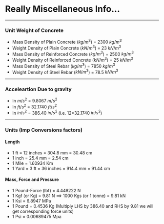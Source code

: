 # Really Miscellaneous Info...

---
### Unit Weight of Concrete

* Mass Density of Plain Concrete ($kg/m^3$) = 2300 $kg/m^3$
* Weight Density of Plain Concrete ($kN/m^3$) = 23 $kN/m^3$
* Mass Density of Reinforced Concrete ($kg/m^3$) = 2500 $kg/m^3$
* Weight Density of Reinforced Concrete ($kN/m^3$) = 25 $kN/m^3$
* Mass Density of Steel Rebar ($kg/m^3$) = 7850 $kg/m^3$
* Weight Density of Steel Rebar ($kN/m^3$) = 78.5 $kN/m^3$
---
### Acceleartion Due to gravity

* In $m/s^2$ = 9.8067 $m/s^2$
* In $ft/s^2$ = 32.1740 $ft/s^2$
* In $in/s^2$ = 386.40 $in/s^2$ (i.e. 12*32.1740 $in/s^2$)

---
### Units (Imp Conversions factors)

#### Length

* 1 ft = 12 inches = 304.8 mm = 30.48 cm
* 1 inch = 25.4 mm = 2.54 cm
* 1 Mile = 1.60934 Km
* 1 Yard = 3 ft = 36 inches = 914.4 mm = 91.44 cm

#### Mass, Force and Pressure

* 1 Pound-Force (lbf) = 4.448222 N
* 1 Kgf (or Kg) = 9.81 N $\implies$ 1000 Kgs (or 1 tonne) = 9.81 kN 
* 1 Ksi = 6.8947 MPa
* 1 Pound = 0.4536 Kg (Multiply LHS by 386.40 and RHS by 9.81 we will get corresponding force units)
* 1 Psi = 0.00689475 Mpa

